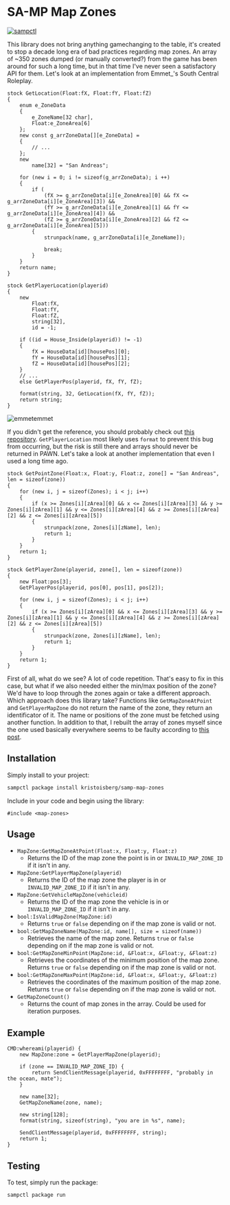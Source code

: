 # SA-MP Map Zones

[![sampctl](https://shields.southcla.ws/badge/sampctl-samp--map--zones-2f2f2f.svg?style=for-the-badge)](https://github.com/kristoisberg/samp-map-zones)

This library does not bring anything gamechanging to the table, it's created to
stop a decade long era of bad practices regarding map zones. An array of ~350
zones dumped (or manually converted?) from the game has been around for such a
long time, but in that time I've never seen a satisfactory API for them. Let's
look at an implementation from Emmet\_'s South Central Roleplay.

```pawn
stock GetLocation(Float:fX, Float:fY, Float:fZ)
{
    enum e_ZoneData
    {
        e_ZoneName[32 char],
        Float:e_ZoneArea[6]
    };
    new const g_arrZoneData[][e_ZoneData] =
    {
        // ...
    };
    new
        name[32] = "San Andreas";

    for (new i = 0; i != sizeof(g_arrZoneData); i ++)
    {
        if (
            (fX >= g_arrZoneData[i][e_ZoneArea][0] && fX <= g_arrZoneData[i][e_ZoneArea][3]) &&
            (fY >= g_arrZoneData[i][e_ZoneArea][1] && fY <= g_arrZoneData[i][e_ZoneArea][4]) &&
            (fZ >= g_arrZoneData[i][e_ZoneArea][2] && fZ <= g_arrZoneData[i][e_ZoneArea][5]))
        {
            strunpack(name, g_arrZoneData[i][e_ZoneName]);

            break;
        }
    }
    return name;
}

stock GetPlayerLocation(playerid)
{
    new
        Float:fX,
        Float:fY,
        Float:fZ,
        string[32],
        id = -1;

    if ((id = House_Inside(playerid)) != -1)
    {
        fX = HouseData[id][housePos][0];
        fY = HouseData[id][housePos][1];
        fZ = HouseData[id][housePos][2];
    }
    // ...
    else GetPlayerPos(playerid, fX, fY, fZ);

    format(string, 32, GetLocation(fX, fY, fZ));
    return string;
}
```

![emmetemmet](https://i.imgur.com/cyUdlu4.png "Emmet Emmet")

If you didn't get the reference, you should probably check out
[this repository](https://github.com/sampctl/pawn-array-return-bug).
`GetPlayerLocation` most likely uses `format` to prevent this bug from
occurring, but the risk is still there and arrays should never be returned in
PAWN. Let's take a look at another implementation that even I used a long time
ago.

```pawn
stock GetPointZone(Float:x, Float:y, Float:z, zone[] = "San Andreas", len = sizeof(zone))
{
    for (new i, j = sizeof(Zones); i < j; i++)
    {
        if (x >= Zones[i][zArea][0] && x <= Zones[i][zArea][3] && y >= Zones[i][zArea][1] && y <= Zones[i][zArea][4] && z >= Zones[i][zArea][2] && z <= Zones[i][zArea][5])
        {
            strunpack(zone, Zones[i][zName], len);
            return 1;
        }
    }
    return 1;
}

stock GetPlayerZone(playerid, zone[], len = sizeof(zone))
{
    new Float:pos[3];
    GetPlayerPos(playerid, pos[0], pos[1], pos[2]);

    for (new i, j = sizeof(Zones); i < j; i++)
    {
        if (x >= Zones[i][zArea][0] && x <= Zones[i][zArea][3] && y >= Zones[i][zArea][1] && y <= Zones[i][zArea][4] && z >= Zones[i][zArea][2] && z <= Zones[i][zArea][5])
        {
            strunpack(zone, Zones[i][zName], len);
            return 1;
        }
    }
    return 1;
}
```

First of all, what do we see? A lot of code repetition. That's easy to fix in
this case, but what if we also needed either the min/max position of the zone?
We'd have to loop through the zones again or take a different approach. Which
approach does this library take? Functions like `GetMapZoneAtPoint` and
`GetPlayerMapZone` do not return the name of the zone, they return an
identificator of it. The name or positions of the zone must be fetched using
another function. In addition to that, I rebuilt the array of zones myself since
the one used basically everywhere seems to be faulty according to
[this post](https://forum.sa-mp.com/showpost.php?p=4050745&postcount=7).

## Installation

Simply install to your project:

```bash
sampctl package install kristoisberg/samp-map-zones
```

Include in your code and begin using the library:

```pawn
#include <map-zones>
```

## Usage

- `MapZone:GetMapZoneAtPoint(Float:x, Float:y, Float:z)`
  - Returns the ID of the map zone the point is in or `INVALID_MAP_ZONE_ID` if
    it isn't in any.
- `MapZone:GetPlayerMapZone(playerid)`
  - Returns the ID of the map zone the player is in or `INVALID_MAP_ZONE_ID` if
    it isn't in any.
- `MapZone:GetVehicleMapZone(vehicleid)`
  - Returns the ID of the map zone the vehicle is in or `INVALID_MAP_ZONE_ID` if
    it isn't in any.
- `bool:IsValidMapZone(MapZone:id)`
  - Returns `true` or `false` depending on if the map zone is valid or not.
- `bool:GetMapZoneName(MapZone:id, name[], size = sizeof(name))`
  - Retrieves the name of the map zone. Returns `true` or `false` depending on
    if the map zone is valid or not.
- `bool:GetMapZoneMinPoint(MapZone:id, &Float:x, &Float:y, &Float:z)`
  - Retrieves the coordinates of the minimum position of the map zone. Returns
    `true` or `false` depending on if the map zone is valid or not.
- `bool:GetMapZoneMaxPoint(MapZone:id, &Float:x, &Float:y, &Float:z)`
  - Retrieves the coordinates of the maximum position of the map zone. Returns
    `true` or `false` depending on if the map zone is valid or not.
- `GetMapZoneCount()`
  - Returns the count of map zones in the array. Could be used for iteration
    purposes.

## Example

```pawn
CMD:whereami(playerid) {
    new MapZone:zone = GetPlayerMapZone(playerid);

    if (zone == INVALID_MAP_ZONE_ID) {
        return SendClientMessage(playerid, 0xFFFFFFFF, "probably in the ocean, mate");
    }

    new name[32];
    GetMapZoneName(zone, name);

    new string[128];
    format(string, sizeof(string), "you are in %s", name);

    SendClientMessage(playerid, 0xFFFFFFFF, string);
    return 1;
}
```

## Testing

To test, simply run the package:

```bash
sampctl package run
```
